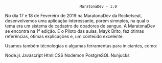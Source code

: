                                       MaratonaDev - 3.0

No dia 17 e 18 de Fevereiro de 2019 na MaratonaDev da Rocketseat, desenvolvemos uma aplicação interessante, porém simnples, na qual o tema era um sistema de cadastro de doadores de sangue. A MaratonaDev se encontra na 1ª edição. E o Piloto das aulas, Mayk Brito, fez ótimas referências, ótimas explicações e, um conteúdo excelente.

Usamos também técnologias e algumas ferramentas para iniciantes, como:

Node.js
Javascript
Html
CSS
Nodemon
PostgreSQL
Nunjucks
